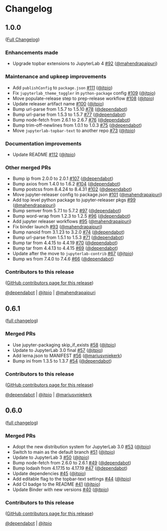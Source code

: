 # Changelog

<!-- <START NEW CHANGELOG ENTRY> -->

## 1.0.0

([Full Changelog](https://github.com/jupyterlab-contrib/jupyterlab-topbar/compare/0.6.1...78c0d9d44999357adcee08a8fe09370cea537a64))

### Enhancements made

- Upgrade topbar extensions to JupyterLab 4 [#92](https://github.com/jupyterlab-contrib/jupyterlab-topbar/pull/92) ([@mahendrapaipuri](https://github.com/mahendrapaipuri))

### Maintenance and upkeep improvements

- Add `publishConfig` to `package.json` [#111](https://github.com/jupyterlab-contrib/jupyterlab-topbar/pull/111) ([@jtpio](https://github.com/jtpio))
- Fix `jupyterlab_theme_toggler` in `python-package` config [#109](https://github.com/jupyterlab-contrib/jupyterlab-topbar/pull/109) ([@jtpio](https://github.com/jtpio))
- Move populate-release step to prep-release workflow [#108](https://github.com/jupyterlab-contrib/jupyterlab-topbar/pull/108) ([@jtpio](https://github.com/jtpio))
- Update releaser artifact name [#100](https://github.com/jupyterlab-contrib/jupyterlab-topbar/pull/100) ([@jtpio](https://github.com/jtpio))
- Bump url-parse from 1.5.7 to 1.5.10 [#78](https://github.com/jupyterlab-contrib/jupyterlab-topbar/pull/78) ([@dependabot](https://github.com/dependabot))
- Bump url-parse from 1.5.3 to 1.5.7 [#77](https://github.com/jupyterlab-contrib/jupyterlab-topbar/pull/77) ([@dependabot](https://github.com/dependabot))
- Bump node-fetch from 2.6.1 to 2.6.7 [#76](https://github.com/jupyterlab-contrib/jupyterlab-topbar/pull/76) ([@dependabot](https://github.com/dependabot))
- Bump trim-off-newlines from 1.0.1 to 1.0.3 [#75](https://github.com/jupyterlab-contrib/jupyterlab-topbar/pull/75) ([@dependabot](https://github.com/dependabot))
- Move `jupyterlab-topbar-text` to another repo [#73](https://github.com/jupyterlab-contrib/jupyterlab-topbar/pull/73) ([@jtpio](https://github.com/jtpio))

### Documentation improvements

- Update README [#112](https://github.com/jupyterlab-contrib/jupyterlab-topbar/pull/112) ([@jtpio](https://github.com/jtpio))

### Other merged PRs

- Bump ip from 2.0.0 to 2.0.1 [#107](https://github.com/jupyterlab-contrib/jupyterlab-topbar/pull/107) ([@dependabot](https://github.com/dependabot))
- Bump axios from 1.4.0 to 1.6.2 [#104](https://github.com/jupyterlab-contrib/jupyterlab-topbar/pull/104) ([@dependabot](https://github.com/dependabot))
- Bump postcss from 8.4.24 to 8.4.31 [#102](https://github.com/jupyterlab-contrib/jupyterlab-topbar/pull/102) ([@dependabot](https://github.com/dependabot))
- Move jupyter-releaser config to package.json [#101](https://github.com/jupyterlab-contrib/jupyterlab-topbar/pull/101) ([@mahendrapaipuri](https://github.com/mahendrapaipuri))
- Add top level python package to jupyter-releaser pkgs [#99](https://github.com/jupyterlab-contrib/jupyterlab-topbar/pull/99) ([@mahendrapaipuri](https://github.com/mahendrapaipuri))
- Bump semver from 5.7.1 to 5.7.2 [#97](https://github.com/jupyterlab-contrib/jupyterlab-topbar/pull/97) ([@dependabot](https://github.com/dependabot))
- Bump word-wrap from 1.2.3 to 1.2.5 [#96](https://github.com/jupyterlab-contrib/jupyterlab-topbar/pull/96) ([@dependabot](https://github.com/dependabot))
- Add jupyter releaser workflows [#95](https://github.com/jupyterlab-contrib/jupyterlab-topbar/pull/95) ([@mahendrapaipuri](https://github.com/mahendrapaipuri))
- Fix binder launch [#93](https://github.com/jupyterlab-contrib/jupyterlab-topbar/pull/93) ([@mahendrapaipuri](https://github.com/mahendrapaipuri))
- Bump nanoid from 3.1.23 to 3.2.0 [#74](https://github.com/jupyterlab-contrib/jupyterlab-topbar/pull/74) ([@dependabot](https://github.com/dependabot))
- Bump url-parse from 1.5.1 to 1.5.3 [#71](https://github.com/jupyterlab-contrib/jupyterlab-topbar/pull/71) ([@dependabot](https://github.com/dependabot))
- Bump tar from 4.4.15 to 4.4.19 [#70](https://github.com/jupyterlab-contrib/jupyterlab-topbar/pull/70) ([@dependabot](https://github.com/dependabot))
- Bump tar from 4.4.13 to 4.4.15 [#69](https://github.com/jupyterlab-contrib/jupyterlab-topbar/pull/69) ([@dependabot](https://github.com/dependabot))
- Update after the move to `jupyterlab-contrib` [#67](https://github.com/jupyterlab-contrib/jupyterlab-topbar/pull/67) ([@jtpio](https://github.com/jtpio))
- Bump ws from 7.4.0 to 7.4.6 [#66](https://github.com/jupyterlab-contrib/jupyterlab-topbar/pull/66) ([@dependabot](https://github.com/dependabot))

### Contributors to this release

([GitHub contributors page for this release](https://github.com/jupyterlab-contrib/jupyterlab-topbar/graphs/contributors?from=2021-02-04&to=2024-02-21&type=c))

[@dependabot](https://github.com/search?q=repo%3Ajupyterlab-contrib%2Fjupyterlab-topbar+involves%3Adependabot+updated%3A2021-02-04..2024-02-21&type=Issues) | [@jtpio](https://github.com/search?q=repo%3Ajupyterlab-contrib%2Fjupyterlab-topbar+involves%3Ajtpio+updated%3A2021-02-04..2024-02-21&type=Issues) | [@mahendrapaipuri](https://github.com/search?q=repo%3Ajupyterlab-contrib%2Fjupyterlab-topbar+involves%3Amahendrapaipuri+updated%3A2021-02-04..2024-02-21&type=Issues)

<!-- <END NEW CHANGELOG ENTRY> -->

## 0.6.1

([full changelog](https://github.com/jupyterlab-contrib/jupyterlab-topbar/compare/9c95656...4dc23fc))

### Merged PRs

- Use jupyter-packaging skip_if_exists [#58](https://github.com/jupyterlab-contrib/jupyterlab-topbar/pull/58) ([@jtpio](https://github.com/jtpio))
- Update to JupyterLab 3.0 final [#57](https://github.com/jupyterlab-contrib/jupyterlab-topbar/pull/57) ([@jtpio](https://github.com/jtpio))
- Add lerna.json to MANIFEST [#56](https://github.com/jupyterlab-contrib/jupyterlab-topbar/pull/56) ([@mariusvniekerk](https://github.com/mariusvniekerk))
- Bump ini from 1.3.5 to 1.3.7 [#54](https://github.com/jupyterlab-contrib/jupyterlab-topbar/pull/54) ([@dependabot](https://github.com/dependabot))

### Contributors to this release

([GitHub contributors page for this release](https://github.com/jupyterlab-contrib/jupyterlab-topbar/graphs/contributors?from=2020-11-23&to=2021-02-04&type=c))

[@dependabot](https://github.com/search?q=repo%3Ajupyterlab-contrib%2Fjupyterlab-topbar+involves%3Adependabot+updated%3A2020-11-23..2021-02-04&type=Issues) | [@jtpio](https://github.com/search?q=repo%3Ajupyterlab-contrib%2Fjupyterlab-topbar+involves%3Ajtpio+updated%3A2020-11-23..2021-02-04&type=Issues) | [@mariusvniekerk](https://github.com/search?q=repo%3Ajupyterlab-contrib%2Fjupyterlab-topbar+involves%3Amariusvniekerk+updated%3A2020-11-23..2021-02-04&type=Issues)

## 0.6.0

([full changelog](https://github.com/jupyterlab-contrib/jupyterlab-topbar/compare/159ee8d...9c95656))

### Merged PRs

- Adopt the new distribution system for JupyterLab 3.0 [#53](https://github.com/jupyterlab-contrib/jupyterlab-topbar/pull/53) ([@jtpio](https://github.com/jtpio))
- Switch to main as the default branch [#51](https://github.com/jupyterlab-contrib/jupyterlab-topbar/pull/51) ([@jtpio](https://github.com/jtpio))
- Update to JupyterLab 3 [#50](https://github.com/jupyterlab-contrib/jupyterlab-topbar/pull/50) ([@jtpio](https://github.com/jtpio))
- Bump node-fetch from 2.6.0 to 2.6.1 [#49](https://github.com/jupyterlab-contrib/jupyterlab-topbar/pull/49) ([@dependabot](https://github.com/dependabot))
- Bump lodash from 4.17.15 to 4.17.19 [#47](https://github.com/jupyterlab-contrib/jupyterlab-topbar/pull/47) ([@dependabot](https://github.com/dependabot))
- Update dependencies [#45](https://github.com/jupyterlab-contrib/jupyterlab-topbar/pull/45) ([@jtpio](https://github.com/jtpio))
- Add editable flag to the topbar-text settings [#44](https://github.com/jupyterlab-contrib/jupyterlab-topbar/pull/44) ([@jtpio](https://github.com/jtpio))
- Add CI badge to the README [#41](https://github.com/jupyterlab-contrib/jupyterlab-topbar/pull/41) ([@jtpio](https://github.com/jtpio))
- Update Binder with new versions [#40](https://github.com/jupyterlab-contrib/jupyterlab-topbar/pull/40) ([@jtpio](https://github.com/jtpio))

### Contributors to this release

([GitHub contributors page for this release](https://github.com/jupyterlab-contrib/jupyterlab-topbar/graphs/contributors?from=2020-03-11&to=2020-11-23&type=c))

[@dependabot](https://github.com/search?q=repo%3Ajupyterlab-contrib%2Fjupyterlab-topbar+involves%3Adependabot+updated%3A2020-03-11..2020-11-23&type=Issues) | [@jtpio](https://github.com/search?q=repo%3Ajupyterlab-contrib%2Fjupyterlab-topbar+involves%3Ajtpio+updated%3A2020-03-11..2020-11-23&type=Issues)
